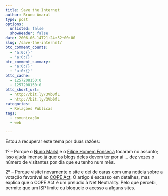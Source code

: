```yaml
---
title: Save the Internet
author: Bruno Amaral
type: post
options:
  unlisted: false
  showHeader: false
date: 2006-06-14T21:24:52+00:00
slug: /save-the-internet/
btc_comment_counts:
  - 'a:0:{}'
  - 'a:0:{}'
btc_comment_summary:
  - 'a:0:{}'
  - 'a:0:{}'
bttc_cache:
  - 1257208150:0
  - 1257208150:0
bttc_short_url:
  - http://bit.ly/3Vb0fL
  - http://bit.ly/3Vb0fL
categories:
  - Relações Públicas
tags:
  - comunicação
  - web

---
```

Estou a recuperar este tema por duas razões:
  
1º &#8211; Porque o [Nuno Markl][1] e o [Filipe Homem Fonseca][2] tocaram no assunto; isso ajuda imenso já que os blogs deles devem ter por ai &#8230; dez vezes o número de visitantes por dia que eu tenho num mês.

2º &#8211; Porque visitei novamente o site e dei de caras com uma notícia sobre a votação favorável ao [COPE Act][3]. O artigo é escasso em detalhes, mas explica que o COPE Act é um prelúdio à Net Neutrality. Pelo que percebi, permite que um <abbr>ISP</abbr> limite ou bloqueie o acesso a alguns sites.

 [1]: http://www.havidaemmarkl.com/2006/06/salvemos-internet.html "Blog do Nuno Markl"
 [2]: http://fhf.blogspot.com/
 [3]: http://www.savetheinternet.com/=press9